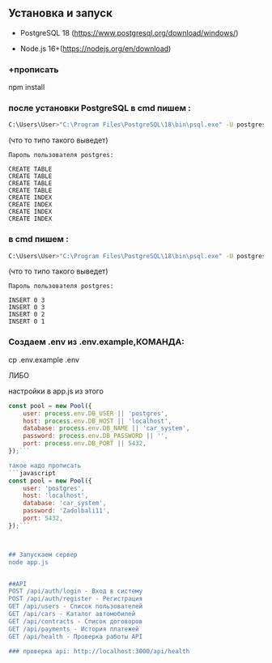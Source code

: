 ## Установка и запуск

- PostgreSQL 18 (https://www.postgresql.org/download/windows/)

- Node.js 16+(https://nodejs.org/en/download)
### +прописать
npm install

### после установки PostgreSQL в cmd пишем :
```bash
C:\Users\User>"C:\Program Files\PostgreSQL\18\bin\psql.exe" -U postgres -d car_system -f "C:\Users\User\source\repos\ExpressProject1\database_schema.sql"
```

(что то типо такого выведет)
```
Пароль пользователя postgres:

CREATE TABLE
CREATE TABLE
CREATE TABLE
CREATE TABLE
CREATE INDEX
CREATE INDEX
CREATE INDEX
CREATE INDEX
```

### в cmd пишем :
```bash
C:\Users\User>"C:\Program Files\PostgreSQL\18\bin\psql.exe" -U postgres -d car_system -f "C:\Users\User\source\repos\ExpressProject1\sample_data.sql"
```

(что то типо такого выведет)
```
Пароль пользователя postgres:

INSERT 0 3
INSERT 0 3
INSERT 0 2
INSERT 0 1
```


### Создаем .env из .env.example,КОМАНДА: 
cp .env.example .env

ЛИБО

настройки в app.js из этого
```javascript
const pool = new Pool({
    user: process.env.DB_USER || 'postgres',
    host: process.env.DB_HOST || 'localhost',
    database: process.env.DB_NAME || 'car_system',
    password: process.env.DB_PASSWORD || '',
    port: process.env.DB_PORT || 5432,
});```

такое надо прописать
```javascript
const pool = new Pool({
    user: 'postgres',
    host: 'localhost',
    database: 'car_system',
    password: 'Zadolbali11',
    port: 5432,
});```



## Запускаем сервер
node app.js


##API
POST /api/auth/login - Вход в систему
POST /api/auth/register - Регистрация
GET /api/users - Список пользователей
GET /api/cars - Каталог автомобилей
GET /api/contracts - Список договоров
GET /api/payments - История платежей
GET /api/health - Проверка работы API

### проверка api: http://localhost:3000/api/health








